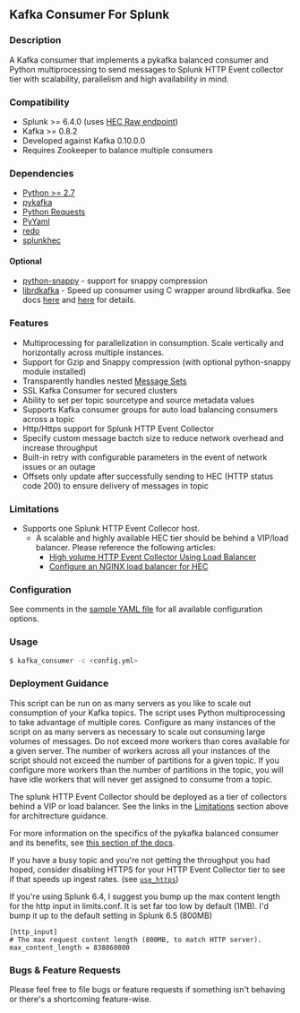 ## Kafka Consumer For Splunk
### Description
A Kafka consumer that implements a pykafka balanced consumer and Python multiprocessing to send messages to Splunk HTTP Event collector tier with scalability, parallelism and high availability in mind.

### Compatibility
* Splunk >= 6.4.0 (uses [HEC Raw endpoint](http://docs.splunk.com/Documentation/Splunk/latest/RESTREF/RESTinput#services.2Fcollector.2Fraw))
* Kafka >= 0.8.2
* Developed against Kafka 0.10.0.0
* Requires Zookeeper to balance multiple consumers

### Dependencies
* [Python >= 2.7](https://www.python.org/downloads/)
* [pykafka](https://github.com/Parsely/pykafka)
* [Python Requests](http://docs.python-requests.org/en/master/)
* [PyYaml](http://pyyaml.org/)
* [redo](https://pypi.python.org/pypi/redo)
* [splunkhec](https://github.com/sghaskell/kafka-splunk-consumer/blob/master/splunkhec.py)

#### Optional
* [python-snappy](https://pypi.python.org/pypi/python-snappy) - support for snappy compression
* [librdkafka](https://github.com/edenhill/librdkafka) - Speed up consumer using C wrapper around librdkafka. See docs [here](http://pykafka.readthedocs.io/en/latest/roadmap.html?highlight=rdkafka#pure-python-vs-rdkafka) and [here](https://github.com/Parsely/pykafka#using-the-librdkafka-extension) for details.

### Features
* Multiprocessing for parallelization in consumption. Scale vertically and horizontally across multiple instances.
* Support for Gzip and Snappy compression (with optional python-snappy module installed)
* Transparently handles nested [Message Sets](https://cwiki.apache.org/confluence/display/KAFKA/A+Guide+To+The+Kafka+Protocol#AGuideToTheKafkaProtocol-Messagesets)
* SSL Kafka Consumer for secured clusters
* Ability to set per topic sourcetype and source metadata values
* Supports Kafka consumer groups for auto load balancing consumers across a topic
* Http/Https support for Splunk HTTP Event Collector
* Specify custom message bactch size to reduce network overhead and increase throughput
* Built-in retry with configurable parameters in the event of network issues or an outage
* Offsets only update after successfully sending to HEC (HTTP status code 200) to ensure delivery of messages in topic

### Limitations
* Supports one Splunk HTTP Event Collecor host.
  * A scalable and highly available HEC tier should be behind a VIP/load balancer. Please reference the following articles:
    * [High volume HTTP Event Collector Using Load Balancer](http://dev.splunk.com/view/event-collector/SP-CAAAE9Q)
    * [Configure an NGINX load balancer for HEC](http://dev.splunk.com/view/event-collector/SP-CAAAE9Q)

### Configuration
See comments in the [sample YAML file](https://github.com/sghaskell/kafka-splunk-consumer/blob/master/config/kafka_consumer.yml) for all available configuration options.

### Usage
```bash
$ kafka_consumer -c <config.yml>
```

### Deployment Guidance
This script can be run on as many servers as you like to scale out consumption of your Kafka topics. The script uses Python multiprocessing to take advantage of multiple cores. Configure as many instances of the script on as many servers as necessary to scale out consuming large volumes of messages. Do not exceed more workers than cores available for a given server. The number of workers across all your instances of the script should not exceed the number of partitions for a given topic. If you configure more workers than the number of partitions in the topic, you will have idle workers that will never get assigned to consume from a topic.

The splunk HTTP Event Collector should be deployed as a tier of collectors behind a VIP or load balancer. See the links in the [Limitations](https://github.com/sghaskell/kafka-splunk-consumer#limitations) section above for architrecture guidance.

For more information on the specifics of the pykafka balanced consumer and its benefits, see [this section of the docs](http://pykafka.readthedocs.io/en/latest/roadmap.html#simpleconsumer-vs-balancedconsumer).

If you have a busy topic and you're not getting the throughput you had hoped, consider disabling HTTPS for your HTTP Event Collector tier to see if that speeds up ingest rates. (see [`use_https`](https://github.com/sghaskell/kafka-splunk-consumer/blob/master/kafka_consumer.yml#L42))

If you're using Splunk 6.4, I suggest you bump up the max content length for the http input in limits.conf. It is set far too low by default (1MB). I'd bump it up to the default setting in Splunk 6.5 (800MB)

```
[http_input]
# The max request content length (800MB, to match HTTP server).
max_content_length = 838860800
```

### Bugs & Feature Requests
Please feel free to file bugs or feature requests if something isn't behaving or there's a shortcoming feature-wise.
